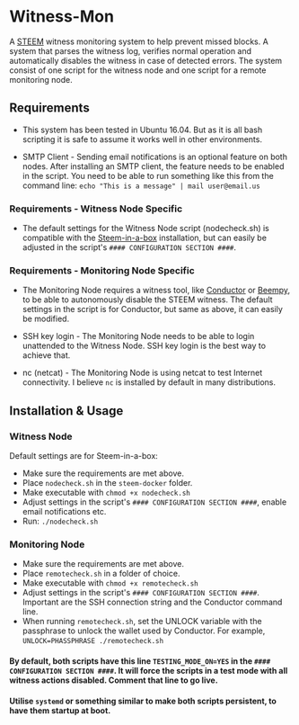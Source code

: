 # Witness-Mon
A [STEEM](https://github.com/steemit/steem) witness monitoring system to help prevent missed blocks. A system that parses the witness log, verifies normal operation and automatically disables the witness in case of detected errors. The system consist of one script for the witness node and one script for a remote monitoring node.

## Requirements
* This system has been tested in Ubuntu 16.04. But as it is all bash scripting it is safe to assume it works well in other environments.

* SMTP Client - Sending email notifications is an optional feature on both nodes. After installing an SMTP client, the feature needs to be enabled in the script. You need to be able to run something like this from the command line:
`echo "This is a message" | mail user@email.us`

### Requirements - Witness Node Specific

* The default settings for the Witness Node script (nodecheck.sh) is compatible with the [Steem-in-a-box](https://github.com/Someguy123/steem-docker) installation, but can easily be adjusted in the script's `#### CONFIGURATION SECTION ####`.

### Requirements - Monitoring Node Specific

* The Monitoring Node requires a witness tool, like [Conductor](https://github.com/Netherdrake/conductor) or [Beempy](https://github.com/holgern/beem), to be able to autonomously disable the STEEM witness. The default settings in the script is for Conductor, but same as above, it can easily be modified.

* SSH key login - The Monitoring Node needs to be able to login unattended to the Witness Node. SSH key login is the best way to achieve that.

* nc (netcat) - The Monitoring Node is using netcat to test Internet connectivity. I believe `nc` is installed by default in many distributions.



## Installation & Usage

### Witness Node
Default settings are for Steem-in-a-box:
* Make sure the requirements are met above.
* Place `nodecheck.sh` in the `steem-docker` folder.
* Make executable with `chmod +x nodecheck.sh`
* Adjust settings in the script's `#### CONFIGURATION SECTION ####`, enable email notifications etc.
* Run: `./nodecheck.sh`

### Monitoring Node
* Make sure the requirements are met above.
* Place `remotecheck.sh` in a folder of choice.
* Make executable with `chmod +x remotecheck.sh`
* Adjust settings in the script's `#### CONFIGURATION SECTION ####`. Important are the SSH connection string and the Conductor command line.
* When running `remotecheck.sh`, set the UNLOCK variable with the passphrase to unlock the wallet used by Conductor. For example, `UNLOCK=PHASSPHRASE ./remotecheck.sh`

#### By default, both scripts have this line `TESTING_MODE_ON=YES` in the `#### CONFIGURATION SECTION ####`. It will force the scripts in a test mode with all witness actions disabled. Comment that line to go live.

#### Utilise `systemd` or something similar to make both scripts persistent, to have them startup at boot.
